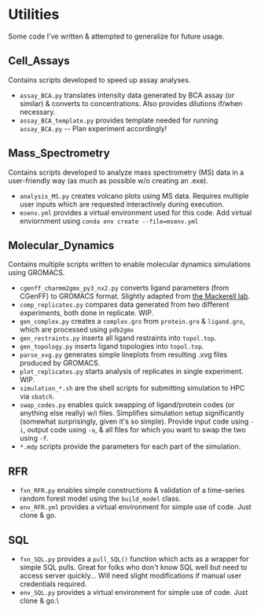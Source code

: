 # Utilities
Some code I've written & attempted to generalize for future usage. 

## Cell_Assays
Contains scripts developed to speed up assay analyses. 
- `assay_BCA.py` translates intensity data generated by BCA assay (or similar) & converts to concentrations. Also provides dilutions if/when necessary. 
- `assay_BCA_template.py` provides template needed for running `assay_BCA.py` -- Plan experiment accordingly! 

## Mass_Spectrometry
Contains scripts developed to analyze mass spectrometry (MS) data in a user-friendly way (as much as possible w/o creating an .exe).
- `analysis_MS.py` creates volcano plots using MS data. Requires multiple user inputs which are requested interactively during execution. 
- `msenv.yml` provides a virtual environment used for this code. Add virtual enviornment using `conda env create --file=msenv.yml`

## Molecular_Dynamics
Contains multiple scripts written to enable molecular dynamics simulations using GROMACS. 
- `cgenff_charmm2gmx_py3_nx2.py` converts ligand parameters (from CGenFF) to GROMACS format. Slightly adapted from [the Mackerell lab](mackerell.umaryland.edu/download.php?filename=CHARMM_ff_params_files/cgenff_charmm2gmx.py).
- `comp_replicates.py` compares data generated from two different experiments, both done in replicate. WIP. 
- `gen_complex.py` creates a `complex.gro` from `protein.gro` & `ligand.gro`, which are processed using `pdb2gmx`
- `gen_restraints.py` inserts all ligand restraints into `topol.top`.
- `gen_topology.py` inserts ligand topologies into `topol.top`.
- `parse_xvg.py` generates simple lineplots from resulting .xvg files produced by GROMACS.
- `plot_replicates.py` starts analysis of replicates in single experiment. WIP. 
- `simulation_*.sh` are the shell scripts for submitting simulation to HPC via `sbatch`.
- `swap_codes.py` enables quick swapping of ligand/protein codes (or anything else really) w/i files. Simplifies simulation setup significantly (somewhat surprisingly, given it's so simple). Provide input code using `-i`, output code using `-o`, & all files for which you want to swap the two using `-f`. 
- `*.mdp` scripts provide the parameters for each part of the simulation. 

## RFR
- `fxn_RFR.py` enables simple constructions & validation of a time-series random forest model using the `build_model` class. 
- `env_RFR.yml` provides a virtual environment for simple use of code. Just clone & go. 

## SQL
- `fxn_SQL.py` provides a `pull_SQL()` function which acts as a wrapper for simple SQL pulls. Great for folks who don't know SQL well but need to access server quickly... Will need slight modifications if manual user credentials required. 
- `env_SQL.py` provides a virtual environment for simple use of code. Just clone & go.\